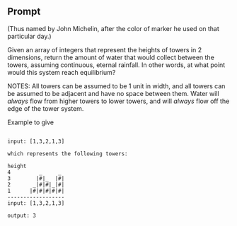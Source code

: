 ## Prompt

(Thus named by John Michelin, after the color of marker he used on that particular day.)

Given an array of integers that represent the heights of towers in 2 dimensions, return the amount of water that would collect between the towers, assuming continuous, eternal rainfall.  In other words, at what point would this system reach equilibrium?

NOTES:  All towers can be assumed to be 1 unit in width, and all towers can be assumed to be adjacent and have no space between them. Water will *always* flow from higher towers to lower towers, and will *always* flow off the edge of the tower system.

Example to give
```

input: [1,3,2,1,3]

which represents the following towers:

height
4         _     _
3        |#|_  |#|
2       _|#|#|_|#|
1      |#|#|#|#|#|
------------------
input: [1,3,2,1,3]

output: 3

```

